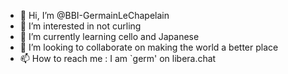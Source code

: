 - 👋 Hi, I’m @BBI-GermainLeChapelain
- 👀 I’m interested in not curling
- 🌱 I’m currently learning cello and Japanese
- 💞️ I’m looking to collaborate on making the world a better place
- 📫 How to reach me : I am `germ' on libera.chat

<!---
BBI-GermainLeChapelain/BBI-GermainLeChapelain is a ✨ special ✨ repository because its `README.md` (this file) appears on your GitHub profile.
You can click the Preview link to take a look at your changes.
--->
